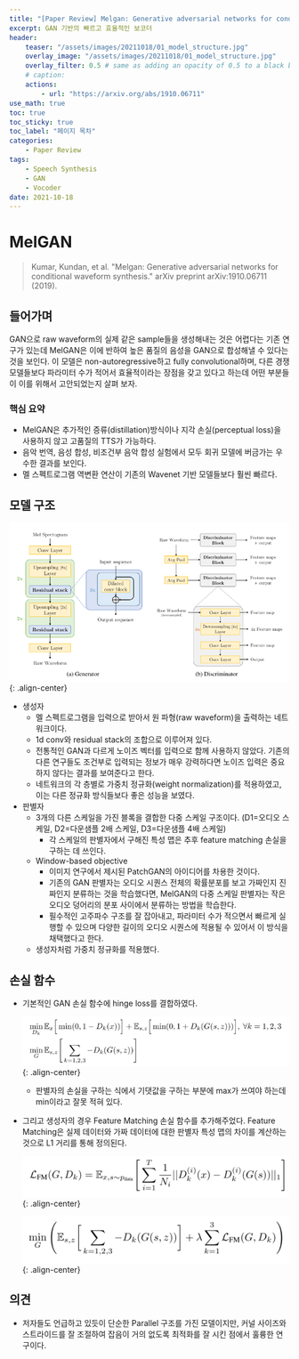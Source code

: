 ```yaml
---
title: "[Paper Review] Melgan: Generative adversarial networks for conditional waveform synthesis"
excerpt: GAN 기반의 빠르고 효율적인 보코더
header:
    teaser: "/assets/images/20211018/01_model_structure.jpg"
    overlay_image: "/assets/images/20211018/01_model_structure.jpg"
    overlay_filter: 0.5 # same as adding an opacity of 0.5 to a black background
    # caption: 
    actions:
        - url: "https://arxiv.org/abs/1910.06711"
use_math: true
toc: true
toc_sticky: true
toc_label: "페이지 목차"
categories: 
    - Paper Review
tags: 
    - Speech Synthesis
    - GAN
    - Vocoder
date: 2021-10-18
---
```


# MelGAN

> Kumar, Kundan, et al. "Melgan: Generative adversarial networks for conditional waveform synthesis." arXiv preprint arXiv:1910.06711 (2019).

## 들어가며

GAN으로 raw waveform의 실제 같은 sample들을 생성해내는 것은 어렵다는 기존 연구가 있는데 MelGAN은 이에 반하여 높은 품질의 음성을 GAN으로 합성해낼 수 있다는 것을 보인다. 이 모델은 non-autoregressive하고 fully convolutional하며, 다른 경쟁 모델들보다 파라미터 수가 적어서 효율적이라는 장점을 갖고 있다고 하는데 어떤 부분들이 이를 위해서 고안되었는지 살펴 보자.

### 핵심 요약

- MelGAN은 추가적인 증류(distillation)방식이나 지각 손실(perceptual loss)을 사용하지 않고 고품질의 TTS가 가능하다.
- 음악 번역, 음성 합성, 비조건부 음악 합성 실험에서 모두 회귀 모델에 버금가는 우수한 결과를 보인다.
- 멜 스펙트로그램 역변환 연산이 기존의 Wavenet 기반 모델들보다 훨씬 빠르다.

## 모델 구조

![model structure](/assets/images/20211018/01_model_structure.jpg){: .align-center}  

- 생성자
    - 멜 스펙트로그램을 입력으로 받아서 원 파형(raw waveform)을 출력하는 네트워크이다.
    - 1d conv와 residual stack의 조합으로 이루어져 있다.
    - 전통적인 GAN과 다르게 노이즈 벡터를 입력으로 함께 사용하지 않았다. 기존의 다른 연구들도 조건부로 입력되는 정보가 매우 강력하다면 노이즈 입력은 중요하지 않다는 결과를 보여준다고 한다.
    - 네트워크의 각 층별로 가중치 정규화(weight normalization)를 적용하였고, 이는 다른 정규화 방식들보다 좋은 성능을 보였다.
- 판별자
    - 3개의 다른 스케일을 가진 블록을 결합한 다중 스케일 구조이다. (D1=오디오 스케일, D2=다운샘플 2배 스케일, D3=다운샘플 4배 스케일)
        - 각 스케일의 판별자에서 구해진 특성 맵은 추후 feature matching 손실을 구하는 데 쓰인다.
    - Window-based objective
        - 이미지 연구에서 제시된 PatchGAN의 아이디어를 차용한 것이다.
        - 기존의 GAN 판별자는 오디오 시퀀스 전체의 확률분포를 보고 가짜인지 진짜인지 분류하는 것을 학습했다면, MelGAN의 다중 스케일 판별자는 작은 오디오 덩어리의 분포 사이에서 분류하는 방법을 학습한다.
        - 필수적인 고주파수 구조를 잘 잡아내고, 파라미터 수가 적으면서 빠르게 실행할 수 있으며 다양한 길이의 오디오 시퀀스에 적용될 수 있어서 이 방식을 채택했다고 한다.
    - 생성자처럼 가중치 정규화를 적용했다.

## 손실 함수

- 기본적인 GAN 손실 함수에 hinge loss를 결합하였다.
    
    ![gan loss](/assets/images/20211018/02_gan_loss.jpg){: .align-center}  
    
    - 판별자의 손실을 구하는 식에서 기댓값을 구하는 부분에 max가 쓰여야 하는데 min이라고 잘못 적혀 있다.
- 그리고 생성자의 경우 Feature Matching 손실 함수를 추가해주었다. Feature Matching은 실제 데이터와 가짜 데이터에 대한 판별자 특성 맵의 차이를 계산하는 것으로 L1 거리를 통해 정의된다.
    
    ![fm loss](/assets/images/20211018/03_fm_loss.jpg){: .align-center}  
    
    ![gen loss](/assets/images/20211018/04_gen_loss.jpg){: .align-center}  
    

## 의견

- 저자들도 언급하고 있듯이 단순한 Parallel 구조를 가진 모델이지만, 커널 사이즈와 스트라이드를 잘 조절하여 잡음이 거의 없도록 최적화를 잘 시킨 점에서 훌륭한 연구이다.